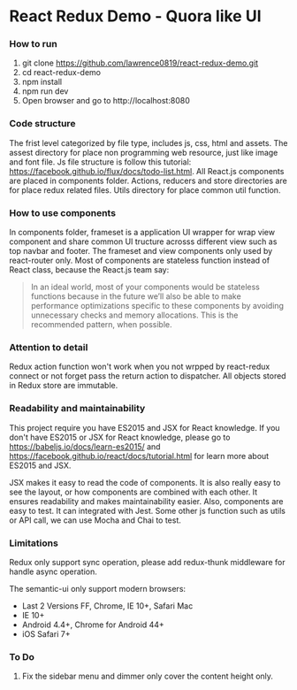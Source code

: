 # React Redux Demo - Quora like UI

### How to run
1. git clone https://github.com/lawrence0819/react-redux-demo.git
2. cd react-redux-demo
3. npm install
4. npm run dev
5. Open browser and go to http://localhost:8080

### Code structure
The frist level categorized by file type, includes js, css, html and assets. The assest directory for place non programming web resource, just like image and font file. Js file structure is follow this tutorial: https://facebook.github.io/flux/docs/todo-list.html. All React.js components are placed in components folder. Actions, reducers and store directories are for place redux related files. Utils directory for place common util function.

### How to use components 
In components folder, frameset is a application UI wrapper for wrap view component and share common UI tructure acrosss different view such as top navbar and footer. The frameset and view components only used by react-router only. Most of components are stateless function instead of React class, because the React.js team say: 
> In an ideal world, most of your components would be stateless functions because in the future we’ll also be able to make performance optimizations specific to these components by avoiding unnecessary checks and memory allocations. This is the recommended pattern, when possible.

### Attention to detail
Redux action function won't work when you not wrpped by react-redux connect or not forget pass the return action to dispatcher. All objects stored in Redux store are immutable. 

### Readability and maintainability
This project require you have ES2015 and JSX for React knowledge. If you don't have ES2015 or JSX for React knowledge, please go to https://babeljs.io/docs/learn-es2015/ and https://facebook.github.io/react/docs/tutorial.html for learn more about ES2015 and JSX.

JSX makes it easy to read the code of components. It is also really easy to see the layout, or how components are combined with each other. It ensures readability and makes maintainability easier. Also, components are easy to test. It can integrated with Jest. Some other js function such as utils or API call, we can use Mocha and Chai to test.

### Limitations
Redux only support sync operation, please add redux-thunk middleware for handle async operation. 

The semantic-ui only support modern browsers:
* Last 2 Versions FF, Chrome, IE 10+, Safari Mac
* IE 10+
* Android 4.4+, Chrome for Android 44+
* iOS Safari 7+


### To Do
1. Fix the sidebar menu and dimmer only cover the content height only.
